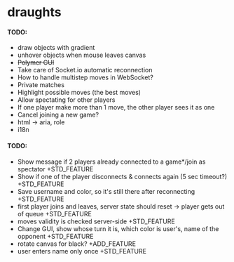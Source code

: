# draughts

#### TODO:

+ draw objects with gradient
+ unhover objects when mouse leaves canvas
+ ~~Polymer GUI~~
+ Take care of Socket.io automatic reconnection
+ How to handle multistep moves in WebSocket?
+ Private matches
+ Highlight possible moves (the best moves)
+ Allow spectating for other players
+ If one player make more than 1 move, the other player sees it as one
+ Cancel joining a new game?
+ html -> aria, role
+ i18n

#### TODO:
+ Show message if 2 players already connected to a game*/join as spectator +STD_FEATURE
+ Show if one of the player disconnects & connects again (5 sec timeout?) +STD_FEATURE
+ Save username and color, so it's still there after reconnecting +STD_FEATURE
+ first player joins and leaves, server state should reset -> player gets out of queue +STD_FEATURE
+ moves validity is checked server-side +STD_FEATURE
+ Change GUI, show whose turn it is, which color is user's, name of the opponent +STD_FEATURE
+ rotate canvas for black? +ADD_FEATURE
+ user enters name only once +STD_FEATURE
